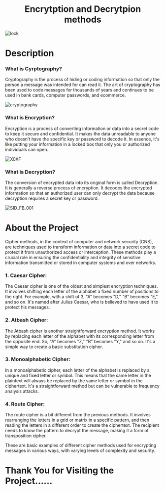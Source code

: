 <h1 align="center">Encrytption and Decrytpion methods</h1>

![lock](https://github.com/Roopak2498/Encryption-Decryption-Algorithms-Project/assets/114271093/271e9d1f-50ca-4438-b3a7-819efc152411)


<h1>Description</h1>

<h3>What is Cyrptography?</h3>
<p>Cryptography is the process of hiding or coding information so that only the person a message was intended for can read it. The art of cryptography has been used to code messages for thousands of years and continues to be used in bank cards, computer passwords, and ecommerce.</p>


![cryptography](https://github.com/Roopak2498/Encryption-Decryption-Algorithms-Project/assets/114271093/48c628d2-036e-49a3-96bd-79adba7a1e84)

<h3>What is Encryption?</h3>
<p>Encryption is a process of converting information or data into a secret code to keep it secure and confidential. It makes the data unreadable to anyone who doesn't have the specific key or password to decode it. In essence, it's like putting your information in a locked box that only you or authorized individuals can open.</p>

![X0XF](https://github.com/Roopak2498/Encryption-Decryption-Algorithms-Project/assets/114271093/9700ba49-b7f7-4ebd-a411-22fb8fe221fc)

<h3>What is Decryption?</h3>
<p>The conversion of encrypted data into its original form is called Decryption. It is generally a reverse process of encryption. It decodes the encrypted information so that an authorized user can only decrypt the data because decryption requires a secret key or password.</p>

![SID_FB_001](https://github.com/Roopak2498/Encryption-Decryption-Algorithms-Project/assets/114271093/ed981ee4-2d68-4529-8028-9b3051941541)

<h1>About the Project</h1>
<p>Cipher methods, in the context of computer and network security (CNS), are techniques used to transform information or data into a secret code to protect it from unauthorized access or interception. These methods play a crucial role in ensuring the confidentiality and integrity of sensitive information transmitted or stored in computer systems and over networks.</p>
   <h3>1. Caesar Cipher:</h3> <p>The Caesar cipher is one of the oldest and simplest encryption techniques. It involves shifting each letter of the alphabet a fixed number of positions to the right. For example, with a shift of 3, "A" becomes "D," "B" becomes "E," and so on. It's named after Julius Caesar, who is believed to have used it to protect his messages.</p>
    <h3>2. Atbash Cipher:</h3> <p>The Atbash cipher is another straightforward encryption method. It works by replacing each letter of the alphabet with its corresponding letter from the opposite end. So, "A" becomes "Z," "B" becomes "Y," and so on. It's a simple way to create a basic substitution cipher.</p>
     <h3>3. Monoalphabetic Cipher:</h3> <p> In a monoalphabetic cipher, each letter of the alphabet is replaced by a unique and fixed letter or symbol. This means that the same letter in the plaintext will always be replaced by the same letter or symbol in the ciphertext. It's a straightforward method but can be vulnerable to frequency analysis attacks.</p>
     <h3>4. Route Cipher: </h3> <p>The route cipher is a bit different from the previous methods. It involves rearranging the letters in a grid or matrix in a specific pattern, and then reading the letters in a different order to create the ciphertext. The recipient needs to know the pattern to decrypt the message, making it a form of transposition cipher.</p>

<p>These are basic examples of different cipher methods used for encrypting messages in various ways, with varying levels of complexity and security.</p>

<h1>Thank You for Visiting the Project......</h1>




